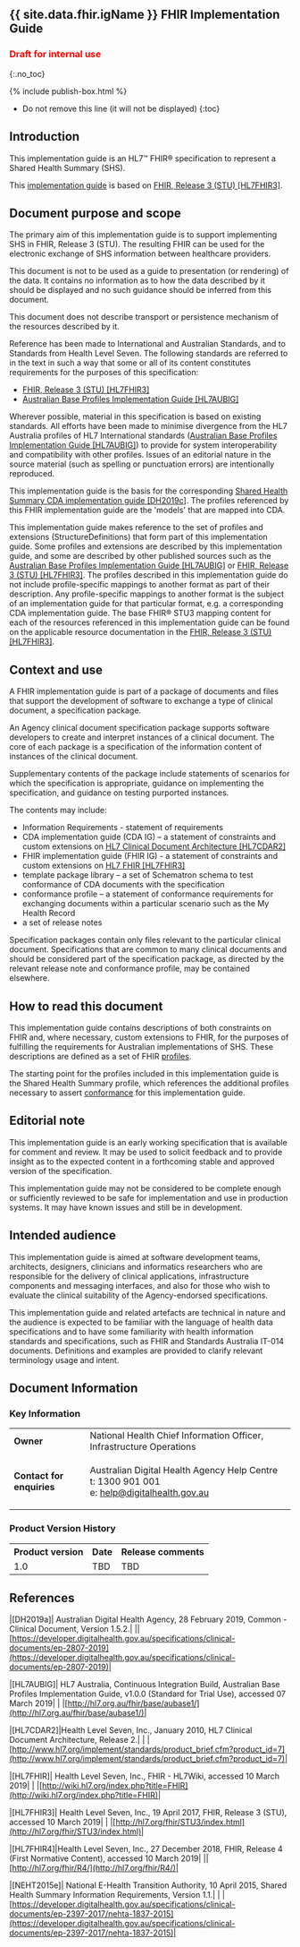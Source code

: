 ## {{ site.data.fhir.igName }} FHIR Implementation Guide
<h3 style="color:#ff0000;">Draft for internal use</h3>
{:.no_toc}

{% include publish-box.html %}
<!-- TOC  the css styling for this is \pages\assets\css\project.css under 'markdown-toc'-->
* Do not remove this line (it will not be displayed)
{:toc}
<!-- end TOC -->

## Introduction

This implementation guide is an HL7&#8482; FHIR&#xae; specification to represent a Shared Health Summary (SHS).

This [implementation guide](http://hl7.org/fhir/STU3/implementationguide.html#scope) is based on [FHIR, Release 3 (STU) [HL7FHIR3]](#HL7FHIR3).


## Document purpose and scope

The primary aim of this implementation guide is to support implementing SHS in FHIR, Release 3 (STU). The resulting FHIR can be used for the electronic exchange of SHS information between healthcare providers.

This document is not to be used as a guide to presentation (or rendering) of the data. It contains no information as to how the data described by it should be displayed and no such guidance should be inferred from this document.

This document does not describe transport or persistence mechanism of the resources described by it.

Reference has been made to International and Australian Standards, and to Standards from Health Level Seven. The following standards are referred to in the text in such a way that some or all of its content constitutes requirements for the purposes of this specification:
* [FHIR, Release 3 (STU) [HL7FHIR3]](#HL7FHIR3)
* [Australian Base Profiles Implementation Guide [HL7AUBIG]](#HL7AUBIG)

Wherever possible, material in this specification is based on existing standards. All efforts have been made to minimise divergence from the HL7 Australia profiles of HL7 International standards ([Australian Base Profiles Implementation Guide [HL7AUBIG]](#HL7AUBIG)) to provide for system interoperability and compatibility with other profiles. Issues of an editorial nature in the source material (such as spelling or punctuation errors) are intentionally reproduced.

This implementation guide is the basis for the corresponding [Shared Health Summary CDA implementation guide [DH2019c]](#DH2019c). The profiles referenced by this FHIR implementation guide are the 'models' that are mapped into CDA.

This implementation guide makes reference to the set of profiles and extensions (StructureDefinitions) that form part of this implementation guide. Some profiles and extensions are described by this implementation guide, and some are described by other published sources such as the [Australian Base Profiles Implementation Guide [HL7AUBIG]](#HL7AUBIG) or [FHIR, Release 3 (STU) [HL7FHIR3]](#HL7FHIR3). The profiles described in this implementation guide do not include profile-specific mappings to another format as part of their description. Any profile-specific mappings to another format is the subject of an implementation guide for that particular format, e.g. a corresponding CDA implementation guide. The base FHIR® STU3 mapping content for each of the resources referenced in this implementation guide can be found on the applicable resource documentation in the [FHIR, Release 3 (STU) [HL7FHIR3]](#HL7FHIR3).


## Context and use
A FHIR implementation guide is part of a package of documents and files that support the development of software to exchange a type of clinical document, a specification package.

An Agency clinical document specification package supports software developers to create and interpret instances of a clinical document. The core of each package is a specification of the information content of instances of the clinical document.

Supplementary contents of the package include statements of scenarios for which the specification is appropriate, guidance on implementing the specification, and guidance on testing purported instances.

The contents may include:
* Information Requirements - statement of requirements
* CDA implementation guide (CDA IG) – a statement of constraints and custom extensions on [HL7 Clinical Document Architecture [HL7CDAR2]](#HL7CDAR2)
* FHIR implementation guide (FHIR IG) - a statement of constraints and custom extensions on [HL7 FHIR [HL7FHIR3]](#HL7FHIR3)
* template package library – a set of Schematron schema to test conformance of CDA documents with the specification
* conformance profile – a statement of conformance requirements for exchanging documents within a particular scenario such as the My Health Record
* a set of release notes

Specification packages contain only files relevant to the particular clinical document. Specifications that are common to many clinical documents and should be considered part of the specification package, as directed by the relevant release note and conformance profile, may be contained elsewhere.

## How to read this document
This implementation guide contains descriptions of both constraints on FHIR and, where necessary, custom extensions to FHIR, for the purposes of fulfilling the requirements for Australian implementations of SHS. These descriptions are defined as a set of FHIR [profiles](http://hl7.org/fhir/stu3/profiling.html).  

The starting point for the profiles included in this implementation guide is the Shared Health Summary profile, which references the additional profiles necessary to assert [conformance](conformance.html) for this implementation guide.

## Editorial note
This implementation guide is an early working specification that is available for comment and review. It may be used to solicit feedback and to provide insight as to the expected content in a forthcoming stable and approved version of the specification.

This implementation guide may not be considered to be complete enough or sufficiently reviewed to be safe for implementation and use in production systems. It may have known issues and still be in development.

## Intended audience
This implementation guide is aimed at software development teams, architects, designers, clinicians and informatics researchers who are responsible for the delivery of clinical applications, infrastructure components and messaging interfaces, and also for those who wish to evaluate the clinical suitability of the Agency-endorsed specifications.

This implementation guide and related artefacts are technical in nature and the audience is expected to be familiar with the language of health data specifications and to have some familiarity with health information standards and specifications, such as FHIR and Standards Australia IT-014 documents. Definitions and examples are provided to clarify relevant terminology usage and intent.
 
## Document Information
 
### Key Information
 
<table class="list" width="100%" cellspacing="6">
    <tbody>
        <tr>
            <td><b>Owner</b></td>
            <td>National Health Chief Information Officer, Infrastructure Operations</td>
        </tr>
        <tr>
            <td><b>Contact for enquiries</b></td>
            <td>
                <p>Australian Digital Health Agency Help Centre <br />
                t:   1300 901 001<br />
                e:  <a href ="mailto:help@digitalhealth.gov.au">help@digitalhealth.gov.au</a></p>   
            </td>
        </tr>
    </tbody>
</table>
 
### Product Version History
<table class="list" width="100%" cellspacing="6">
    <tbody>
        <tr>
            <th>Product version</th>
            <th>Date</th>
            <th>Release comments</th>
        </tr>
        <tr>
            <td>1.0</td>
            <td>TBD</td>
            <td>TBD</td>
        </tr>
    </tbody>
</table>

## References

|[<a name="DH2019a">DH2019a</a>]| Australian Digital Health Agency, 28 February 2019, Common - Clinical Document, Version 1.5.2.|
||[https://developer.digitalhealth.gov.au/specifications/clinical-documents/ep-2807-2019](https://developer.digitalhealth.gov.au/specifications/clinical-documents/ep-2807-2019)|

<!--|[<a name="DH2019c">DH2019c</a>]| Australian Digital Health Agency, Not yet published, Shared Health Summary CDA Implementation Guide, Version 2.0.|
| |[https://developer.digitalhealth.gov.au/specifications/clinical-documents](https://developer.digitalhealth.gov.au/specifications/clinical-documents)|-->

|[<a name="HL7AUBIG">HL7AUBIG</a>]| HL7 Australia, Continuous Integration Build, Australian Base Profiles Implementation Guide, v1.0.0 (Standard for Trial Use), accessed 07 March 2019|
| |[http://hl7.org.au/fhir/base/aubase1/](http://hl7.org.au/fhir/base/aubase1/)|

|[<a name="HL7CDAR2">HL7CDAR2</a>]|Health Level Seven, Inc., January 2010, HL7 Clinical Document Architecture, Release 2.|
| |[http://www.hl7.org/implement/standards/product_brief.cfm?product_id=7](http://www.hl7.org/implement/standards/product_brief.cfm?product_id=7)|

|[<a name="HL7FHIR">HL7FHIR</a>]| Health Level Seven, Inc., FHIR - HL7Wiki, accessed 10 March 2019|
| |[http://wiki.hl7.org/index.php?title=FHIR](http://wiki.hl7.org/index.php?title=FHIR)|

|[<a name="HL7FHIR3">HL7FHIR3</a>]| Health Level Seven, Inc., 19 April 2017, FHIR, Release 3 (STU), accessed 10 March 2019|
| |[http://hl7.org/fhir/STU3/index.html](http://hl7.org/fhir/STU3/index.html)|

|[<a name="HL7FHIR4">HL7FHIR4</a>]|Health Level Seven, Inc., 27 December 2018, FHIR, Release 4 (First Normative Content), accessed 10 March 2019|
||[http://hl7.org/fhir/R4/](http://hl7.org/fhir/R4/)|
  
|[<a name="NEHT2015e">NEHT2015e</a>]| National E-Health Transition Authority, 10 April 2015, Shared Health Summary Information Requirements, Version 1.1.|
| |[https://developer.digitalhealth.gov.au/specifications/clinical-documents/ep-2397-2017/nehta-1837-2015](https://developer.digitalhealth.gov.au/specifications/clinical-documents/ep-2397-2017/nehta-1837-2015)|